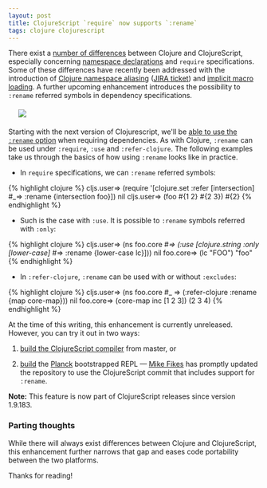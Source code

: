 ```yaml
---
layout: post
title: ClojureScript `require` now supports `:rename`
tags: clojure clojurescript
---
```


There exist a [number of differences](https://github.com/clojure/clojurescript/wiki/Differences-from-Clojure) between Clojure and ClojureScript, especially concerning [namespace declarations](https://github.com/clojure/clojurescript/wiki/Differences-from-Clojure#namespaces) and `require` specifications. Some of these differences have recently been addressed with the introduction of [Clojure namespace aliasing](http://blog.fikesfarm.com/posts/2016-07-03-clojurescript-clojure-namespace-aliasing.html) ([JIRA ticket](http://dev.clojure.org/jira/browse/CLJS-1692)) and [implicit macro loading](http://dev.clojure.org/jira/browse/CLJS-1507). A further upcoming enhancement introduces the possibility to `:rename` referred symbols in dependency specifications.


<!--more-->

<div style="margin:20px">
  <img style="margin:0 auto" src="https://cloud.githubusercontent.com/assets/661909/17553842/d9429ecc-5eff-11e6-97b2-08fe95d4fef5.jpg">
</div>


Starting with the next version of Clojurescript, we'll be [able to use the `:rename` option](http://dev.clojure.org/jira/browse/CLJS-1508) when requiring dependencies. As with Clojure, `:rename` can be used under `:require`, `:use` and `:refer-clojure`. The following examples take us through the basics of how using `:rename` looks like in practice.

-  In `require` specifications, we can `:rename` referred symbols:

{% highlight clojure %}
cljs.user=> (require '[clojure.set :refer [intersection]
       #_=>                        :rename {intersection foo}])
nil
cljs.user=> (foo #{1 2} #{2 3})
#{2}
{% endhighlight %}

-  Such is the case with `:use`. It is possible to `:rename` symbols referred with `:only`:

{% highlight clojure %}
cljs.user=> (ns foo.core
       #_=>   (:use [clojure.string :only [lower-case]
       #_=>                         :rename {lower-case lc}]))
nil
foo.core=> (lc "FOO")
"foo"
{% endhighlight %}

- In `:refer-clojure`, `:rename` can be used with or without `:excludes`:

{% highlight clojure %}
cljs.user=> (ns foo.core
      #_ =>   (:refer-clojure :rename {map core-map}))
nil
foo.core=> (core-map inc [1 2 3])
(2 3 4)
{% endhighlight %}


At the time of this writing, this enhancement is currently unreleased. However, you can try it out in two ways:

1. [build the ClojureScript compiler](https://github.com/clojure/clojurescript/wiki/Building-the-compiler) from master, or

2. [build](https://github.com/mfikes/planck#building) the [Planck](http://planck-repl.org/) bootstrapped REPL — [Mike Fikes](https://twitter.com/mfikes) has promptly updated the repository to use the ClojureScript commit that includes support for `:rename`.


<p>
  <span style="font-weight:bold">Note:</span> This feature is now part of ClojureScript releases since version 1.9.183.
</p>

### Parting thoughts

While there will always exist differences between Clojure and ClojureScript, this enhancement further narrows that gap and eases code portability between the two platforms.

Thanks for reading!
